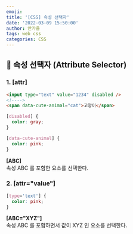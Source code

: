 ```yaml
---
emoji:
title: '[CSS] 속성 선택자'
date: '2022-03-09 15:50:00'
author: 안가을
tags: web css
categories: CSS
---
```


## 💙 속성 선택자 (Attribute Selector)

### 1. [attr]

```html
<input type="text" value="1234" disabled />
<!---->
<span data-cute-animal="cat">고양이</span>
```

```css
[disabled] {
  color: gray;
}

[data-cute-animal] {
  color: pink;
}
```

**[ABC]**<br />
속성 ABC 를 포함한 요소를 선택한다.

### 2. [attr="value"]

```css
[type='text'] {
  color: pink;
}
```

**[ABC="XYZ"]**<br />
속성 ABC 를 포함하면서 값이 XYZ 인 요소를 선택한다.

```toc

```
